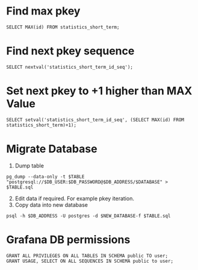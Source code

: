 # Find max pkey
```
SELECT MAX(id) FROM statistics_short_term;
```
# Find next pkey sequence
```
SELECT nextval('statistics_short_term_id_seq');
```
# Set next pkey to +1 higher than MAX Value
```
SELECT setval('statistics_short_term_id_seq', (SELECT MAX(id) FROM statistics_short_term)+1);
```

# Migrate Database
1. Dump table
```
pg_dump --data-only -t $TABLE "postgresql://$DB_USER:$DB_PASSWORD@$DB_ADDRESS/$DATABASE" > $TABLE.sql
```
2. Edit data if required. For example pkey iteration.
3. Copy data into new database
```
psql -h $DB_ADDRESS -U postgres -d $NEW_DATABASE-f $TABLE.sql
```


# Grafana DB permissions
```
GRANT ALL PRIVILEGES ON ALL TABLES IN SCHEMA public TO user;
GRANT USAGE, SELECT ON ALL SEQUENCES IN SCHEMA public to user;
```